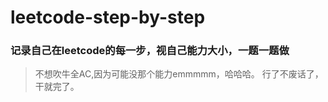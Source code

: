# leetcode-step-by-step

###  **记录自己在leetcode的每一步，视自己能力大小，一题一题做**


>不想吹牛全AC,因为可能没那个能力emmmmm，哈哈哈。 
>行了不废话了，干就完了。